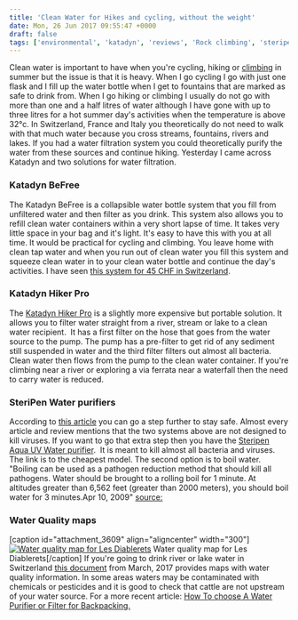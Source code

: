 ```yaml
---
title: 'Clean Water for Hikes and cycling, without the weight'
date: Mon, 26 Jun 2017 09:55:47 +0000
draft: false
tags: ['environmental', 'katadyn', 'reviews', 'Rock climbing', 'steripen', 'Swiss walks', 'Switzerland', 'tech related', 'Via Ferrata', 'water purification']
---
```


Clean water is important to have when you're cycling, hiking or [climbing](https://www.main-vision.com/richard/blog/climbing-in-bramois/) in summer but the issue is that it is heavy. When I go cycling I go with just one flask and I fill up the water bottle when I get to fountains that are marked as safe to drink from. When I go hiking or climbing I usually do not go with more than one and a half litres of water although I have gone with up to three litres for a hot summer day's activities when the temperature is above 32°c. In Switzerland, France and Italy you theoretically do not need to walk with that much water because you cross streams, fountains, rivers and lakes. If you had a water filtration system you could theoretically purify the water from these sources and continue hiking. Yesterday I came across Katadyn and two solutions for water filtration.

### Katadyn BeFree

The Katadyn BeFree is a collapsible water bottle system that you fill from unfiltered water and then filter as you drink. This system also allows you to refill clean water containers within a very short lapse of time. It takes very little space in your bag and it's light. It's easy to have this with you at all time. It would be practical for cycling and climbing. You leave home with clean tap water and when you run out of clean water you fill this system and squeeze clean water in to your clean water bottle and continue the day's activities. I have seen [this system for 45 CHF in Switzerland](https://www.campz.ch/katadyn-befree-filter-538236.html).

### Katadyn Hiker Pro

The [Katadyn Hiker Pro](https://www.campz.ch/camping/wasser-sanitaer/katadyn-filter-hiker-pro/313465.html) is a slightly more expensive but portable solution. It allows you to filter water straight from a river, stream or lake to a clean water recipient.  It has a first filter on the hose that goes from the water source to the pump. The pump has a pre-filter to get rid of any sediment still suspended in water and the third filter filters out almost all bacteria. Clean water then flows from the pump to the clean water container. If you're climbing near a river or exploring a via ferrata near a waterfall then the need to carry water is reduced.

### SteriPen Water purifiers

According to [this article](http://www.portablewaterfilters.org/water-filter-reviews/katadyn-pocket-water-filter-review-2/) you can go a step further to stay safe. Almost every article and review mentions that the two systems above are not designed to kill viruses. If you want to go that extra step then you have the [Steripen Aqua UV Water purifier](https://www.campz.ch/steripen-aqua-uv-water-purifier-494877.html).  It is meant to kill almost all bacteria and viruses. The link is to the cheapest model. The second option is to boil water. "Boiling can be used as a pathogen reduction method that should kill all pathogens. Water should be brought to a rolling boil for 1 minute. At altitudes greater than 6,562 feet (greater than 2000 meters), you should boil water for 3 minutes.Apr 10, 2009" [source:](https://www.cdc.gov/healthywater/drinking/travel/backcountry_water_treatment.html)

### Water Quality maps

\[caption id="attachment\_3609" align="aligncenter" width="300"\][![Water quality map for Les Diablerets](https://www.main-vision.com/richard/blog/wp-content/uploads/2017/06/Screen-Shot-2017-06-26-at-11.22.17-300x215.png)](https://www.main-vision.com/richard/blog/wp-content/uploads/2017/06/Screen-Shot-2017-06-26-at-11.22.17.png) Water quality map for Les Diablerets\[/caption\] If you're going to drink river or lake water in Switzerland [this document](http://www.vd.ch/themes/environnement/eaux/rivieres/) from March, 2017 provides maps with water quality information. In some areas waters may be contaminated with chemicals or pesticides and it is good to check that cattle are not upstream of your water source. For a more recent article: [How To choose A Water Purifier or Filter for Backpacking.](https://thecampcorner.com/how-to-choose-backpacking-water-purifier-filter/)